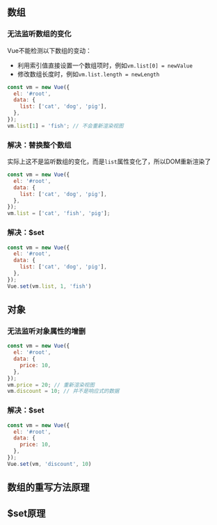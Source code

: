 ## 数组

### 无法监听数组的变化

Vue不能检测以下数组的变动：

- 利用索引值直接设置一个数组项时，例如`vm.list[0] = newValue`
- 修改数组长度时，例如`vm.list.length = newLength`

```js
const vm = new Vue({
  el: '#root',
  data: {
    list: ['cat', 'dog', 'pig'],
  },
});
vm.list[1] = 'fish'; // 不会重新渲染视图
```

### 解决：替换整个数组

实际上这不是监听数组的变化，而是`list`属性变化了，所以DOM重新渲染了

```js
const vm = new Vue({
  el: '#root',
  data: {
    list: ['cat', 'dog', 'pig'],
  },
});
vm.list = ['cat', 'fish', 'pig'];
```

### 解决：$set

```js
const vm = new Vue({
  el: '#root',
  data: {
    list: ['cat', 'dog', 'pig'],
  },
});
Vue.set(vm.list, 1, 'fish')
```



## 对象

### 无法监听对象属性的增删

```js
const vm = new Vue({
  el: '#root',
  data: {
    price: 10,
  },
});
vm.price = 20; // 重新渲染视图
vm.discount = 10; // 并不是响应式的数据
```

### 解决：$set

```js
const vm = new Vue({
  el: '#root',
  data: {
    price: 10,
  },
});
Vue.set(vm, 'discount', 10)
```



## 数组的重写方法原理



## $set原理

